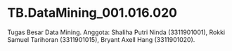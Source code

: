 # TB.DataMining_001.016.020
Tugas Besar Data Mining.
Anggota:
Shaliha Putri Ninda (3311901001),
Rokki Samuel Tarihoran (3311901015),
Bryant Axell Hang (3311901020).
